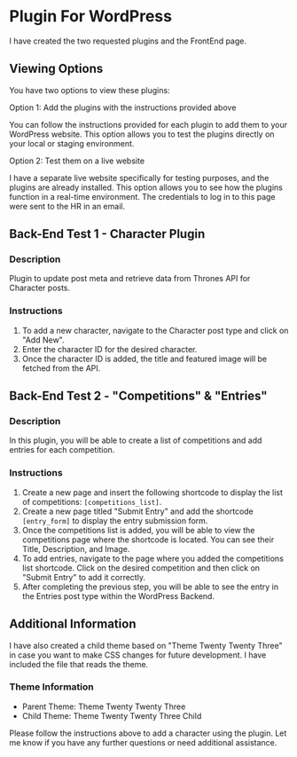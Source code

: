 # Plugin For WordPress

I have created the two requested plugins and the FrontEnd page.

## Viewing Options

You have two options to view these plugins:

Option 1: Add the plugins with the instructions provided above

You can follow the instructions provided for each plugin to add them to your WordPress website. This option allows you to test the plugins directly on your local or staging environment.

Option 2: Test them on a live website

I have a separate live website specifically for testing purposes, and the plugins are already installed. This option allows you to see how the plugins function in a real-time environment. The credentials to log in to this page were sent to the HR in an email.

## Back-End Test 1 - Character Plugin

### Description

Plugin to update post meta and retrieve data from Thrones API for Character posts.

### Instructions

1. To add a new character, navigate to the Character post type and click on "Add New".
2. Enter the character ID for the desired character.
3. Once the character ID is added, the title and featured image will be fetched from the API.

## Back-End Test 2 - "Competitions" & "Entries"

### Description

In this plugin, you will be able to create a list of competitions and add entries for each competition.

### Instructions

1. Create a new page and insert the following shortcode to display the list of competitions: `[competitions_list]`.
2. Create a new page titled "Submit Entry" and add the shortcode `[entry_form]` to display the entry submission form.
3. Once the competitions list is added, you will be able to view the competitions page where the shortcode is located. You can see their Title, Description, and Image.
4. To add entries, navigate to the page where you added the competitions list shortcode. Click on the desired competition and then click on "Submit Entry" to add it correctly.
5. After completing the previous step, you will be able to see the entry in the Entries post type within the WordPress Backend.

## Additional Information

I have also created a child theme based on "Theme Twenty Twenty Three" in case you want to make CSS changes for future development. I have included the file that reads the theme.

### Theme Information

- Parent Theme: Theme Twenty Twenty Three
- Child Theme: Theme Twenty Twenty Three Child

Please follow the instructions above to add a character using the plugin. Let me know if you have any further questions or need additional assistance.
